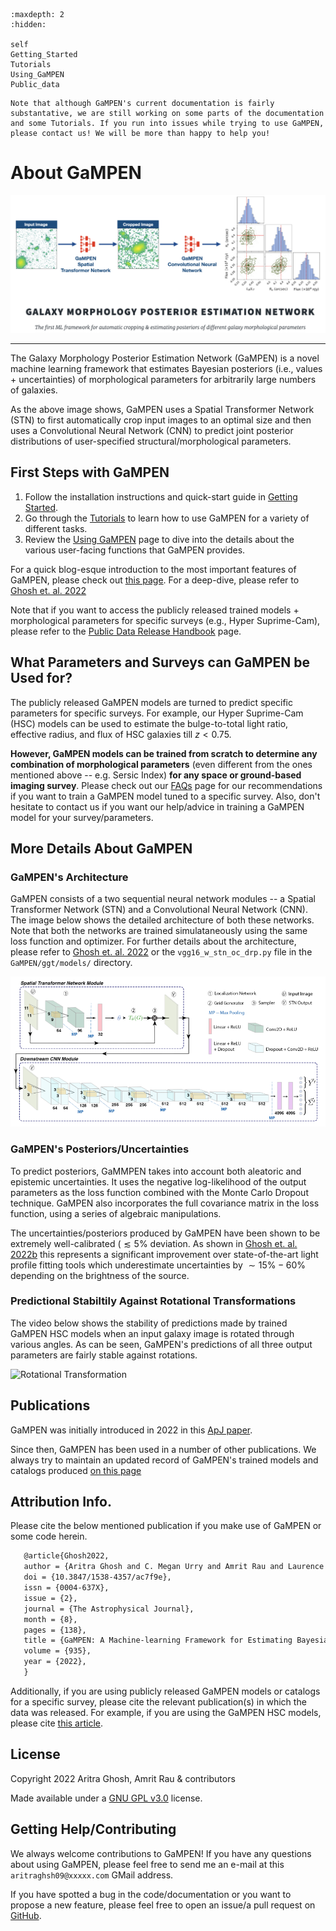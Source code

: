 ```{toctree}
:maxdepth: 2
:hidden:

self
Getting_Started
Tutorials
Using_GaMPEN
Public_data
```

```{attention}
Note that although GaMPEN's current documentation is fairly substantative, we are still working on some parts of the documentation and some Tutorials. If you run into issues while trying to use GaMPEN, please contact us! We will be more than happy to help you!
```

# About GaMPEN

![Introductory Image](./../assets/intro_image.png)

***
The Galaxy Morphology Posterior Estimation Network (GaMPEN) is a novel machine learning framework that estimates Bayesian posteriors (i.e., values + uncertainties) of morphological parameters for arbitrarily large numbers of galaxies. 

As the above image shows, GaMPEN uses a Spatial Transformer Network (STN) to first automatically crop input images to an optimal size and then uses a Convolutional Neural Network (CNN) to predict joint posterior distributions of user-specified structural/morphological parameters.

## First Steps with GaMPEN
1. Follow the installation instructions and quick-start guide in [Getting Started](./Getting_Started.md).
2. Go through the [Tutorials](./Tutorials.md) to learn how to use GaMPEN for a variety of different tasks.
3. Review the [Using GaMPEN](./Using_GaMPEN.md) page to dive into the details about the various user-facing functions that GaMPEN provides.

For a quick blog-esque introduction to the most important features of GaMPEN, please check out [this page](http://www.astro.yale.edu/aghosh/gampen.html). For a deep-dive, please refer to [Ghosh et. al. 2022](https://iopscience.iop.org/article/10.3847/1538-4357/ac7f9e)

Note that if you want to access the publicly released trained models + morphological parameters for specific surveys (e.g., Hyper Suprime-Cam), please refer to the [Public Data Release Handbook](./Public_data.md) page.


## What Parameters and Surveys can GaMPEN be Used for?

The publicly released GaMPEN models are turned to predict specific parameters for specific surveys. For example, our Hyper Suprime-Cam (HSC) models can be used to estimate the bulge-to-total light ratio, effective radius, and flux of HSC galaxies till $z < 0.75$.

**However, GaMPEN models can be trained from scratch to determine any combination of morphological parameters** (even different from the ones mentioned above -- e.g. Sersic Index) **for any space or ground-based imaging survey**. Please check out our [FAQs](./FAQs.md) page for our recommendations if you want to train a GaMPEN model tuned to a specific survey. Also, don't hesitate to contact us if you want our help/advice in training a GaMPEN model for your survey/parameters.

## More Details About GaMPEN

### GaMPEN's Architecture
GaMPEN consists of a two sequential neural network modules -- a Spatial Transformer Network (STN) and a Convolutional Neural Network (CNN). The image below shows the detailed architecture of both these networks. Note that both the networks are trained simulataneously using the same loss function and optimizer. For further details about the architecture, please refer to [Ghosh et. al. 2022](https://iopscience.iop.org/article/10.3847/1538-4357/ac7f9e) or the `vgg16_w_stn_oc_drp.py` file in the `GaMPEN/ggt/models/` directory.


![GaMPEN architecture](../assets/GaMPEN_architecture.png "Architecture of GaMPEN")

### GaMPEN's Posteriors/Uncertainties
To predict posteriors, GaMMPEN takes into account both aleatoric and epistemic uncertainties. It uses the negative log-likelihood of the output parameters as the loss function combined with the Monte Carlo Dropout technique. GaMPEN also incorporates the full covariance matrix in the loss function, using a series of algebraic manipulations.

The uncertainties/posteriors produced by GaMPEN have been shown to be extremely well-calibrated ($\lesssim 5\%$ deviation. As shown in [Ghosh et. al. 2022b](https://arxiv.org/abs/2212.00051) this represents a significant improvement over state-of-the-art light profile fitting tools which underestimate uncertainties by $\sim15\%-60\%$ depending on the brightness of the source. 

### Predictional Stabiltily Against Rotational Transformations
The video below shows the stability of predictions made by trained GaMPEN HSC models when an input galaxy image is rotated through various angles. As can be seen, GaMPEN's predictions of all three output parameters are fairly stable against rotations.

![Rotational Transformation](./../assets/real_data_gampen_video.gif "Rotational Transformation")


## Publications

GaMPEN was initially introduced in 2022 in this [ApJ paper](https://iopscience.iop.org/article/10.3847/1538-4357/ac7f9e). 

Since then, GaMPEN has been used in a number of other publications. We always try to maintain an updated record of GaMPEN's trained models and catalogs produced [on this page](http://gampen.ghosharitra.com/)


## Attribution Info.

Please cite the below mentioned publication if you make use of GaMPEN or some code herein.

```tex
   @article{Ghosh2022,
   author = {Aritra Ghosh and C. Megan Urry and Amrit Rau and Laurence Perreault-Levasseur and Miles Cranmer and Kevin Schawinski and Dominic Stark and Chuan Tian and Ryan Ofman and Tonima Tasnim Ananna and Connor Auge and Nico Cappelluti and David B. Sanders and Ezequiel Treister},
   doi = {10.3847/1538-4357/ac7f9e},
   issn = {0004-637X},
   issue = {2},
   journal = {The Astrophysical Journal},
   month = {8},
   pages = {138},
   title = {GaMPEN: A Machine-learning Framework for Estimating Bayesian Posteriors of Galaxy Morphological Parameters},
   volume = {935},
   year = {2022},
   }
```

Additionally, if you are using publicly released GaMPEN models or catalogs for a specific survey, please cite the relevant publication(s) in which the data was released. For example, if you are using the GaMPEN HSC models, please cite [this article](https://arxiv.org/abs/2212.00051).

## License

Copyright 2022 Aritra Ghosh, Amrit Rau & contributors

Made available under a [GNU GPL v3.0](https://github.com/aritraghsh09/GaMPEN/blob/master/LICENSE) license. 


## Getting Help/Contributing

We always welcome contributions to GaMPEN! If you have any questions about using GaMPEN, please feel free to send me an e-mail at this ``aritraghsh09@xxxxx.com`` GMail address.

If you have spotted a bug in the code/documentation or you want to propose a new feature, please feel free to open an issue/a pull request on [GitHub](https://github.com/aritraghsh09/GaMPEN).


